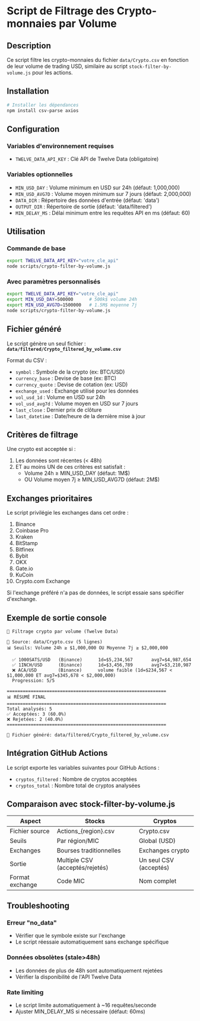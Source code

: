 # Script de Filtrage des Crypto-monnaies par Volume

## Description
Ce script filtre les crypto-monnaies du fichier `data/Crypto.csv` en fonction de leur volume de trading USD, similaire au script `stock-filter-by-volume.js` pour les actions.

## Installation

```bash
# Installer les dépendances
npm install csv-parse axios
```

## Configuration

### Variables d'environnement requises
- `TWELVE_DATA_API_KEY` : Clé API de Twelve Data (obligatoire)

### Variables optionnelles
- `MIN_USD_DAY` : Volume minimum en USD sur 24h (défaut: 1,000,000)
- `MIN_USD_AVG7D` : Volume moyen minimum sur 7 jours (défaut: 2,000,000)
- `DATA_DIR` : Répertoire des données d'entrée (défaut: 'data')
- `OUTPUT_DIR` : Répertoire de sortie (défaut: 'data/filtered')
- `MIN_DELAY_MS` : Délai minimum entre les requêtes API en ms (défaut: 60)

## Utilisation

### Commande de base
```bash
export TWELVE_DATA_API_KEY="votre_cle_api"
node scripts/crypto-filter-by-volume.js
```

### Avec paramètres personnalisés
```bash
export TWELVE_DATA_API_KEY="votre_cle_api"
export MIN_USD_DAY=500000      # 500k$ volume 24h
export MIN_USD_AVG7D=1500000   # 1.5M$ moyenne 7j
node scripts/crypto-filter-by-volume.js
```

## Fichier généré

Le script génère un seul fichier : **`data/filtered/Crypto_filtered_by_volume.csv`**

Format du CSV :
- `symbol` : Symbole de la crypto (ex: BTC/USD)
- `currency_base` : Devise de base (ex: BTC)
- `currency_quote` : Devise de cotation (ex: USD)
- `exchange_used` : Exchange utilisé pour les données
- `vol_usd_1d` : Volume en USD sur 24h
- `vol_usd_avg7d` : Volume moyen en USD sur 7 jours
- `last_close` : Dernier prix de clôture
- `last_datetime` : Date/heure de la dernière mise à jour

## Critères de filtrage

Une crypto est acceptée si :
1. Les données sont récentes (< 48h)
2. ET au moins UN de ces critères est satisfait :
   - Volume 24h ≥ MIN_USD_DAY (défaut: 1M$)
   - OU Volume moyen 7j ≥ MIN_USD_AVG7D (défaut: 2M$)

## Exchanges prioritaires

Le script privilégie les exchanges dans cet ordre :
1. Binance
2. Coinbase Pro
3. Kraken
4. BitStamp
5. Bitfinex
6. Bybit
7. OKX
8. Gate.io
9. KuCoin
10. Crypto.com Exchange

Si l'exchange préféré n'a pas de données, le script essaie sans spécifier d'exchange.

## Exemple de sortie console

```
🚀 Filtrage crypto par volume (Twelve Data)

📄 Source: data/Crypto.csv (5 lignes)
📊 Seuils: Volume 24h ≥ $1,000,000 OU Moyenne 7j ≥ $2,000,000

  ✅ 1000SATS/USD   (Binance)      1d=$5,234,567       avg7=$4,987,654
  ✅ 1INCH/USD      (Binance)      1d=$3,456,789       avg7=$3,210,987
  ❌ ACA/USD        (Binance)      volume faible (1d=$234,567 < $1,000,000 ET avg7=$345,678 < $2,000,000)
  Progression: 5/5

============================================================
📊 RÉSUMÉ FINAL
============================================================
Total analysés: 5
✅ Acceptées: 3 (60.0%)
❌ Rejetées: 2 (40.0%)
============================================================

📁 Fichier généré: data/filtered/Crypto_filtered_by_volume.csv
```

## Intégration GitHub Actions

Le script exporte les variables suivantes pour GitHub Actions :
- `cryptos_filtered` : Nombre de cryptos acceptées
- `cryptos_total` : Nombre total de cryptos analysées

## Comparaison avec stock-filter-by-volume.js

| Aspect | Stocks | Cryptos |
|--------|--------|---------|
| Fichier source | Actions_{region}.csv | Crypto.csv |
| Seuils | Par région/MIC | Global (USD) |
| Exchanges | Bourses traditionnelles | Exchanges crypto |
| Sortie | Multiple CSV (acceptés/rejetés) | Un seul CSV (acceptés) |
| Format exchange | Code MIC | Nom complet |

## Troubleshooting

### Erreur "no_data"
- Vérifier que le symbole existe sur l'exchange
- Le script réessaie automatiquement sans exchange spécifique

### Données obsolètes (stale>48h)
- Les données de plus de 48h sont automatiquement rejetées
- Vérifier la disponibilité de l'API Twelve Data

### Rate limiting
- Le script limite automatiquement à ~16 requêtes/seconde
- Ajuster MIN_DELAY_MS si nécessaire (défaut: 60ms)

